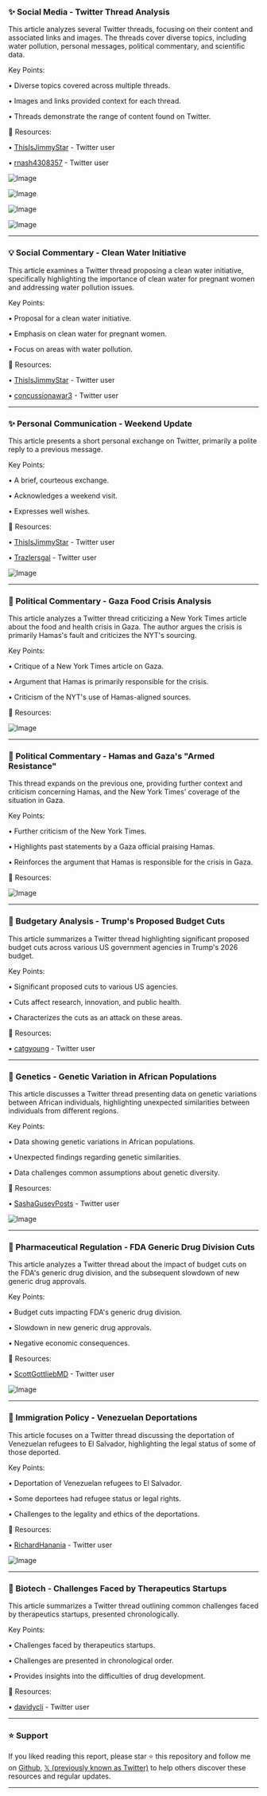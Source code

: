 ### ✨ Social Media - Twitter Thread Analysis

This article analyzes several Twitter threads, focusing on their content and associated links and images.  The threads cover diverse topics, including water pollution, personal messages, political commentary, and scientific data.

Key Points:

• Diverse topics covered across multiple threads.


• Images and links provided context for each thread.


• Threads demonstrate the range of content found on Twitter.


🔗 Resources:

• [ThisIsJimmyStar](https://x.com/ThisIsJimmyStar) - Twitter user


• [rnash4308357](https://x.com/rnash4308357) - Twitter user


![Image](https://pbs.twimg.com/media/GqHzdr5XUAA1DwL?format=jpg&name=small)


![Image](https://pbs.twimg.com/media/GqHzdr7XQAASK_s?format=jpg&name=360x360)


![Image](https://pbs.twimg.com/media/GqHzdr_XUAAcQoW?format=jpg&name=small)


![Image](https://pbs.twimg.com/media/GqHzdr-WQAA_jk7?format=jpg&name=small)



---

### 💡 Social Commentary - Clean Water Initiative

This article examines a Twitter thread proposing a clean water initiative, specifically highlighting the importance of clean water for pregnant women and addressing water pollution issues.

Key Points:

• Proposal for a clean water initiative.


• Emphasis on clean water for pregnant women.


• Focus on areas with water pollution.


🔗 Resources:

• [ThisIsJimmyStar](https://x.com/ThisIsJimmyStar) - Twitter user


• [concussionawar3](https://x.com/concussionawar3) - Twitter user


---

### ✨ Personal Communication - Weekend Update

This article presents a short personal exchange on Twitter, primarily a polite reply to a previous message.

Key Points:

• A brief, courteous exchange.


• Acknowledges a weekend visit.


• Expresses well wishes.


🔗 Resources:

• [ThisIsJimmyStar](https://x.com/ThisIsJimmyStar) - Twitter user


• [Trazlersgal](https://x.com/Trazlersgal) - Twitter user


![Image](https://pbs.twimg.com/media/GqIaLkwWcAA9Usp?format=jpg&name=small)



---

### 🤖 Political Commentary - Gaza Food Crisis Analysis

This article analyzes a Twitter thread criticizing a New York Times article about the food and health crisis in Gaza. The author argues the crisis is primarily Hamas's fault and criticizes the NYT's sourcing.

Key Points:

• Critique of a New York Times article on Gaza.


• Argument that Hamas is primarily responsible for the crisis.


• Criticism of the NYT's use of Hamas-aligned sources.


🔗 Resources:


![Image](https://pbs.twimg.com/media/GqIdRBzXUAAhJ-F?format=jpg&name=small)


---

### 🤖 Political Commentary - Hamas and Gaza's "Armed Resistance"

This thread expands on the previous one, providing further context and criticism concerning Hamas, and the New York Times' coverage of the situation in Gaza.


Key Points:

• Further criticism of the New York Times.


• Highlights past statements by a Gaza official praising Hamas.


• Reinforces the argument that Hamas is responsible for the crisis in Gaza.


🔗 Resources:

![Image](https://pbs.twimg.com/media/GqIdUu-WAAAR_oN?format=jpg&name=medium)


---

### 🤖 Budgetary Analysis - Trump's Proposed Budget Cuts

This article summarizes a Twitter thread highlighting significant proposed budget cuts across various US government agencies in Trump's 2026 budget.

Key Points:

• Significant proposed cuts to various US agencies.


• Cuts affect research, innovation, and public health.


• Characterizes the cuts as an attack on these areas.


🔗 Resources:

• [catgyoung](https://x.com/catgyoung) - Twitter user

---

### 🤖 Genetics - Genetic Variation in African Populations

This article discusses a Twitter thread presenting data on genetic variations between African individuals, highlighting unexpected similarities between individuals from different regions.

Key Points:

• Data showing genetic variations in African populations.


• Unexpected findings regarding genetic similarities.


• Data challenges common assumptions about genetic diversity.


🔗 Resources:

• [SashaGusevPosts](https://x.com/SashaGusevPosts) - Twitter user

![Image](https://pbs.twimg.com/media/GqEvl7sWMAA7nrp?format=jpg&name=small)


---

### 🤖 Pharmaceutical Regulation - FDA Generic Drug Division Cuts

This article analyzes a Twitter thread about the impact of budget cuts on the FDA's generic drug division, and the subsequent slowdown of new generic drug approvals.

Key Points:

• Budget cuts impacting FDA's generic drug division.


• Slowdown in new generic drug approvals.


• Negative economic consequences.


🔗 Resources:

• [ScottGottliebMD](https://x.com/ScottGottliebMD) - Twitter user

![Image](https://pbs.twimg.com/media/GqCruUpWoAIsNXc?format=jpg&name=240x240)


---

### 🤖 Immigration Policy - Venezuelan Deportations

This article focuses on a Twitter thread discussing the deportation of Venezuelan refugees to El Salvador, highlighting the legal status of some of those deported.

Key Points:

• Deportation of Venezuelan refugees to El Salvador.


• Some deportees had refugee status or legal rights.


• Challenges to the legality and ethics of the deportations.


🔗 Resources:

• [RichardHanania](https://x.com/RichardHanania) - Twitter user

![Image](https://pbs.twimg.com/media/GqGsDogaoAAHLXD?format=jpg&name=900x900)


---

### 🤖 Biotech - Challenges Faced by Therapeutics Startups

This article summarizes a Twitter thread outlining common challenges faced by therapeutics startups, presented chronologically.

Key Points:

• Challenges faced by therapeutics startups.


• Challenges are presented in chronological order.


• Provides insights into the difficulties of drug development.


🔗 Resources:

• [davidycli](https://x.com/davidycli) - Twitter user


---

### ⭐️ Support

If you liked reading this report, please star ⭐️ this repository and follow me on [Github](https://github.com/Drix10), [𝕏 (previously known as Twitter)](https://x.com/DRIX_10_) to help others discover these resources and regular updates.

---